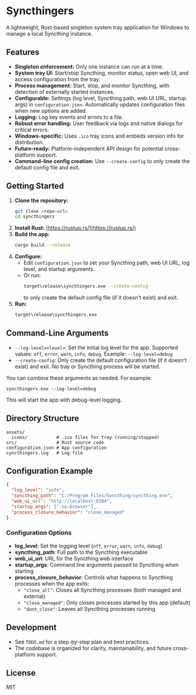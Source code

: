 # Syncthingers

A lightweight, Rust-based singleton system tray application for Windows to manage a local Syncthing instance.

## Features
- **Singleton enforcement:** Only one instance can run at a time.
- **System tray UI:** Start/stop Syncthing, monitor status, open web UI, and access configuration from the tray.
- **Process management:** Start, stop, and monitor Syncthing, with detection of externally started instances.
- **Configurable:** Settings (log level, Syncthing path, web UI URL, startup args) in `configuration.json`. Automatically updates configuration files when new options are added.
- **Logging:** Log key events and errors to a file.
- **Robust error handling:** User feedback via logs and native dialogs for critical errors.
- **Windows-specific:** Uses `.ico` tray icons and embeds version info for distribution.
- **Future-ready:** Platform-independent API design for potential cross-platform support.
- **Command-line config creation:** Use `--create-config` to only create the default config file and exit.

## Getting Started
1. **Clone the repository:**
   ```sh
   git clone <repo-url>
   cd syncthingers
   ```
2. **Install Rust:** [https://rustup.rs/](https://rustup.rs/)
3. **Build the app:**
   ```sh
   cargo build --release
   ```
4. **Configure:**
   - Edit `configuration.json` to set your Syncthing path, web UI URL, log level, and startup arguments.
   - Or run:
     ```sh
     target\release\syncthingers.exe --create-config
     ```
     to only create the default config file (if it doesn't exist) and exit.
5. **Run:**
   ```sh
   target\release\syncthingers.exe
   ```

## Command-Line Arguments

- `--log-level=<level>`: Set the initial log level for the app. Supported values: `off`, `error`, `warn`, `info`, `debug`. Example: `--log-level=debug`
- `--create-config`: Only create the default configuration file (if it doesn't exist) and exit. No tray or Syncthing process will be started.

You can combine these arguments as needed. For example:

```
syncthingers.exe --log-level=debug
```

This will start the app with debug-level logging.

## Directory Structure
```
assets/
  icons/           # .ico files for tray (running/stopped)
src/               # Rust source code
configuration.json # App configuration
syncthingers.log   # Log file
```

## Configuration Example
```json
{
  "log_level": "info",
  "syncthing_path": "C:/Program Files/Syncthing/syncthing.exe",
  "web_ui_url": "http://localhost:8384",
  "startup_args": ["-no-browser"],
  "process_closure_behavior": "close_managed"
}
```

### Configuration Options

- **log_level**: Set the logging level (`off`, `error`, `warn`, `info`, `debug`)
- **syncthing_path**: Full path to the Syncthing executable
- **web_ui_url**: URL for the Syncthing web interface
- **startup_args**: Command line arguments passed to Syncthing when starting
- **process_closure_behavior**: Controls what happens to Syncthing processes when the app exits:
  - `"close_all"`: Closes all Syncthing processes (both managed and external)
  - `"close_managed"`: Only closes processes started by this app (default)
  - `"dont_close"`: Leaves all Syncthing processes running

## Development
- See `TODO.md` for a step-by-step plan and best practices.
- The codebase is organized for clarity, maintainability, and future cross-platform support.

## License
MIT

